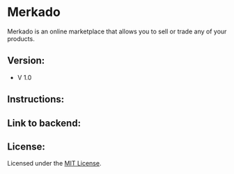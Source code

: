 # Merkado

Merkado is an online marketplace that allows you to sell or trade any of your products. 

## Version:
- V 1.0

## Instructions:

## Link to backend:

## License:
Licensed under the [MIT License](LICENSE.md).